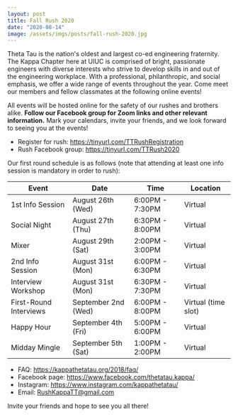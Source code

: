 ```yaml
---
layout: post
title: Fall Rush 2020
date: "2020-08-14"
image: /assets/imgs/posts/fall-rush-2020.jpg
---
```


Theta Tau is the nation's oldest and largest co-ed engineering fraternity. The Kappa Chapter here at UIUC is comprised of bright, passionate engineers with diverse interests who strive to develop skills in and out of the engineering workplace. With a professional, philanthropic, and social emphasis, we offer a wide range of events throughout the year. Come meet our members and fellow classmates at the following online events!

All events will be hosted online for the safety of our rushes and brothers alike. **Follow our Facebook group for Zoom links and other relevant information.** Mark your calendars, invite your friends, and we look forward to seeing you at the events!

- Register for rush: <https://tinyurl.com/TTRushRegistration>
- Rush Facebook group: <https://tinyurl.com/TTRush2020>

Our first round schedule is as follows (note that attending at least one info session is mandatory in order to rush):

| Event                  | Date                | Time            | Location            |
| ---------------------- | ------------------- | --------------- | ------------------- |
| 1st Info Session       | August 26th (Wed)   | 6:00PM - 7:30PM | Virtual             |
| Social Night           | August 27th (Thu)   | 6:30PM - 8:00PM | Virtual             |
| Mixer                  | August 29th (Sat)   | 2:00PM - 3:00PM | Virtual             |
| 2nd Info Session       | August 31st (Mon)   | 6:00PM - 6:30PM | Virtual             |
| Interview Workshop     | August 31st (Mon)   | 6:30PM - 7:30PM | Virtual             |
| First-Round Interviews | September 2nd (Wed) | 6:00PM - 8:00PM | Virtual (time slot) |
| Happy Hour             | September 4th (Fri) | 5:00PM - 6:00PM | Virtual             |
| Midday Mingle          | September 5th (Sat) | 1:00PM - 2:00PM | Virtual             |

- FAQ: <https://kappathetatau.org/2018/faq/>
- Facebook page: <https://www.facebook.com/thetatau.kappa/>
- Instagram: <https://www.instagram.com/kappathetatau/>
- Email: RushKappaTT@gmail.com

Invite your friends and hope to see you all there!
